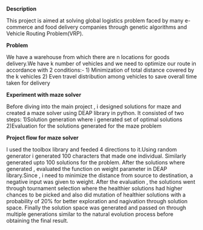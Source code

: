  **Description**

This project is aimed at solving global logistics problem faced by many e-commerce and food delivery companies through genetic algorithms and Vehicle Routing Problem(VRP).


**Problem**

We have a warehouse from which there are n locations for goods delivery.We have k number of vehicles and we need to optimize our route in accordance with 2 conditions:-
    1) Minimization of total distance covered by the k vehicles
    2) Even travel distribution among vehicles to save overall time taken for delivery

**Experiment with maze solver**

Before diving into the main project , i designed solutions for maze and created a maze solver using DEAP library in python.
It consisted of two steps:
  1)Solution generation where i generated set of optimal solutions
  2)Evaluation for the solutions generated for the maze problem

**Project flow for maze solver**

I used the toolbox library and feeded 4 directions to it.Using random generator i generated 100 characters that made one individual. Similarly generated upto 100 
solutions for the problem.
After the solutions where generated , evaluated the function on weight parameter in DEAP library.Since , i need to minimize the distance from source to destination,
 a negative input was given to weight.
 After the evaluation , the solutions went through tournament selection where the healthier solutions had higher chances to be picked and also did mutation of healthier
solutions with a probability of 20% for better exploration and nagivation through solution space.
Finally the solution space was generated and passed on through multiple generations similar to the natural evolution process before obtaining the final result.
  

  
  

